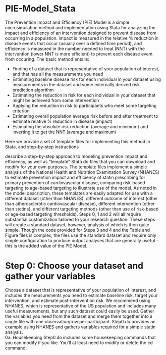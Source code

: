 # PIE-Model_Stata
The Prevention Impact and Efficiency (PIE) Model is a simple microsimulation method and implementation using Stata for analyzing the impact and efficiency of an intervention designed to prevent disease from occurring in a population.  Impact is measured in the relative % reduction in disease events that occur (usually over a defined time period), and efficiency is measured in the number needed to treat (NNT) with the intervention (lower NNT is more efficient) to prevent each disease event from occuring.  The basic method entails:
* Finding of a dataset that is representative of your population of interest, and that has all the measurements you need
* Estimating baseline disease risk for each individual in your dataset using measurements in the dataset and some externally derived risk prediction algorithm
* Estimating the reduction in risk for each individual in your dataset that might be achieved from some intervention
* Applying the reduction in risk to participants who meet some targeting criterion
* Estimating overall population average risk before and after treatment to estimate relative % reduction in disease (impact)
* Estimating the absolute risk reduction (average and minimum) and inverting it to get the NNT (average and maximum)

Here we provide a set of template files for implementing this method in Stata, and step-by-step instructions 


describe a step-by-step approach to modeling prevention impact and efficiency, as well as “template” Stata do files that you can download and modify for your own purposes.  The template files implement a simple analysis of the National Health and Nutrition Examination Survey (NHANES) to estimate prevention impact and efficiency of statin prescribing for primary prevention of cardiovascular disease, comparing risk-based targeting to age-based targeting to illustrate use of the model.  As noted in the model description, these templates are easily adapted for use with a different dataset (other than NHANES), different outcome of interest (other than atherosclerotic cardiovascular disease), different intervention (other than statins), and different targeting methods (other than use of risk-based or age-based targeting thresholds).
Steps 0, 1 and 2 will all require substantial customization tailored to your research question.  These steps will create a standard dataset, however, analysis of which is then quite simple.  Though the code provided for Steps 3 and 4 and the Table and Figure files is complex, the files use the standard dataset and require only simple configuration to produce output analyses that are generally useful - this is the added value of the PIE Model.

# Step 0: Choose your dataset and gather your variables
Choose a dataset that is representative of your population of interest, and includes the measurements you need to estimate baseline risk, target your intervention, and estimate post-intervention risk.  We recommend using NHANES, which is representative of the US population and includes many useful measurements, but any such dataset could easily be used.  Gather the variables you need from the dataset and merge them together into a single file with one observation/row per participant.  Step0.do provides an example using NHANES and gathers variables required for a simple statin analysis.  
0a: Housekeeping
Step0.do includes some housekeeping commands that you can modify if you like.  You’ll at least need to modify or delete the cd command.
